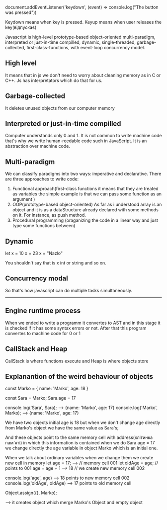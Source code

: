 document.addEventListener('keydown', (event) => console.log("The button was pressed"))

Keydown means when key is pressed.
Keyup means when user releases the key(відпускає)

Javascript is high-level prototype-based object-oriented multi-paradigm, interpreted or just-in-time compilled, dynamic, single-threaded, garbage-collected, first-class-functions, with event-loop concurrency model.

## High level

It means that in js we don't need to worry about cleaning memory as in C or C++. Js has interpretators which do that for us.

## Garbage-collected

It deletes unused objects from our computer memory

## Interpreted or just-in-time compilled

Computer understands only 0 and 1. It is not common to write machine code that's why we write human-reedable code such in JavaScript. It is an abstraction over machine code.

## Multi-paradigm

We can classify paradigms into two ways: imperative and declarative.
There are three approaches to write code:

1. Functional approach(first-class functions it means that they are treated as variables the simple example is that we can pass some function as an argument )
2. OOP(prototype-based object-oriented)
   As far as i understood array is an object and it is as a dataStructure already declared with some methods on it. For instance, as push method.
3. Procedural programming (oraganizing the code in a linear way and just type some functions between)

## Dynamic

let x = 10
x = 23
x = "Nazlo"

You shouldn't say that is x int or string and so on.

## Concurrency modal

So that's how javascript can do multiple tasks simultaneously.

---

## Engine runtime process

When we ended to write a programm it convertes to AST and in this stage it is checked if it has some syntax errors or not. After that this program convertes to machine code for 0 or 1

## CallStack and Heap

CallStack is where functions execute and Heap is where objects store

## Explanantion of the weird behaviour of objects

const Marko = {
name: 'Marko',
age: 18
}

const Sara = Marko;
Sara.age = 17

console.log('Sara', Sara); --> {name: 'Marko', age: 17}
console.log('Marko', Marko); --> {name: 'Marko', age: 17}

We have two objects initial age is 18 but when we don't change age directly from Marko's object we have the same value as Sara's;

And these objects point to the same memory cell with address(клітинка пам'яті) in which this information is contained
when we do Sara.age = 17 we change directly the age variable in object Marko which is an initial one.

When we talk about ordinary variables when we change them we create new cell in memory
let age = 17; --> // memory cell 001
let oldAge = age; // points to 001
age = age + 1 --> 18 // we create new memory cell 002

console.log('age', age) --> 18 points to new memory cell 002
console.log('oldAge', oldAge) --> 17 points to old memory cell

Object.assign({}, Marko);

--> it creates object which merge Marko's Object and empty object

